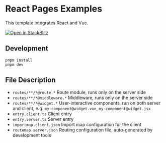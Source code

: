 # React Pages Examples

This template integrates React and Vue.

[![Open in StackBlitz](https://developer.stackblitz.com/img/open_in_stackblitz.svg)](https://stackblitz.com/github/web-widget/web-widget/tree/main/examples/react)

## Development

```shell
pnpm install
pnpm dev
```

## File Description

- `routes/**/*@route.*` Route module, runs only on the server side
- `routes/**/*@middleware.*` Middleware, runs only on the server side
- `routes/**/*@widget.*` User-interactive components, run on both server and client, e.g. `my-component@widget.vue`, `my-component@widget.jsx`
- `entry.client.ts` Client entry
- `entry.server.ts` Server entry
- `importmap.client.json` Import map configuration for the client
- `routemap.server.json` Routing configuration file, auto-generated by development tools
